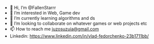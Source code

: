 - 👋 Hi, I’m @FallenStarrr
- 👀 I’m interested in Web, Game dev
- 🌱 I’m currently learning algorithms and ds
- 💞️ I’m looking to collaborate on whatever games or web projects etc
- 📫 How to reach me juzosuzuia@gmail.com
- Linkedin: https://www.linkedin.com/in/vlad-fedorchenko-23b1711bb/

<!---
FallenStarrr/FallenStarrr is a ✨ special ✨ repository because its `README.md` (this file) appears on your GitHub profile.
You can click the Preview link to take a look at your changes.
--->
